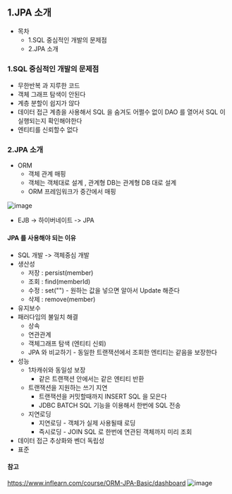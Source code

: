 ## 1.JPA 소개

* 목차
  * 1.SQL 중심적인 개발의 문제점
  * 2.JPA 소개

### 1.SQL 중심적인 개발의 문제점
* 무한반복 과 지루한 코드
* 객체 그래프 탐색이 안된다
* 계층 분할이 쉽지가 않다
* 데이터 접근 계층을 사용해서 SQL 을 숨겨도 어쩔수 없이 DAO 를 열어서 SQL 이 실행되는지 확인해야한다
* 엔티티를 신뢰할수 없다

### 2.JPA 소개
* ORM
  * 객체 관계 매핑
  * 객체는 객체대로 설계 , 관계형 DB는 관계형 DB 대로 설계
  * ORM 프레임워크가 중간에서 매핑
  
![image](https://user-images.githubusercontent.com/65409092/103502166-b643fc80-4e93-11eb-8fe9-10cd1300f1ed.png)
* EJB -> 하이버네이트 -> JPA

#### JPA 를 사용해야 되는 이유
* SQL 개발 -> 객체중심 개발
* 생산성
  * 저장 : persist(member)
  * 조회 : find(memberId)
  * 수정 : set("")  -  원하는 값을 넣으면 알아서 Update 해준다
  * 삭제 : remove(member)
* 유지보수
* 패러다임의 불일치 해결
  * 상속
  * 연관관계
  * 객체그래프 탐색 (엔티티 신뢰)
  * JPA 와 비교하기 - 동일한 트랜잭션에서 조회한 엔티티는 같음을 보장한다
* 성능
  * 1차캐쉬와 동일성 보장 
    * 같은 트랜잭션 안에서는 같은 엔티티 반환
  * 트랜잭션을 지원하는 쓰기 지연
    * 트랜잭션을 커밋할때까지 INSERT SQL 을 모은다
    * JDBC BATCH SQL 기능을 이용해서 한번에 SQL 전송
  * 지연로딩
    * 지연로딩 - 객체가 실제 사용될때 로딩
    * 즉시로딩 - JOIN SQL 로 한번에 연관된 객체까지 미리 조회
* 데이터 접근 추상화와 벤더 독립성
* 표준


#### 참고
https://www.inflearn.com/course/ORM-JPA-Basic/dashboard
![image](https://user-images.githubusercontent.com/65409092/103500983-336d7280-4e90-11eb-837b-c3c7fc98a6fb.png)
